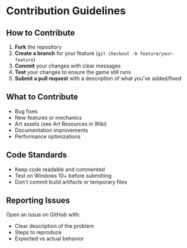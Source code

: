 # Contribution Guidelines
## How to Contribute
1. **Fork** the repository
2. **Create a branch** for your feature (`git checkout -b feature/your-feature`)
3. **Commit** your changes with clear messages
4. **Test** your changes to ensure the game still runs
5. **Submit a pull request** with a description of what you've added/fixed

## What to Contribute
- Bug fixes
- New features or mechanics
- Art assets (see Art Resources in Wiki)
- Documentation improvements
- Performance optimizations

## Code Standards
- Keep code readable and commented
- Test on Windows 10+ before submitting
- Don't commit build artifacts or temporary files

## Reporting Issues
Open an issue on GitHub with:
- Clear description of the problem
- Steps to reproduce
- Expected vs actual behavior
